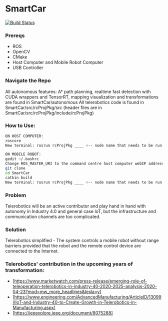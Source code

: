 # SmartCar

[![Build Status](https://travis-ci.org/joemccann/dillinger.svg?branch=master)](https://travis-ci.org/joemccann/dillinger)

### Prereqs
* ROS
* OpenCV
* CMake
* Host Computer and Mobile Robot Computer
* USB Controller

### Navigate the Repo
All autonomous features: A* path planning, realtime fast detection with CUDA wrappers and TensorRT, mapping visualization and transformations are found in SmartCar/autonomous
All telerobotics code is found in SmartCar/src/rcProjPkg/src (header files are in SmartCar/src/rcProjPkg/include/rcProjPkg)

### How to Use:
```sh
ON HOST COMPUTER:
roscore
New terminal: rosrun rcProjPkg ____ <-- node name that needs to be run on host machine: (controllerData, joystickProcessing and vidRead)

ON MOBILE ROBOT:
gedit ~/.bashrc
Change ROS_MASTER_URI to the command centre host computer webIP address (use ifconfig)
git clone
cd SmartCar
catkin build
New terminal: rosrun rcProjPkg ____ <-- node name that needs to be run on host machine - (motorControls and vidStream)

```

### Problem
Telerobotics will be an active contributor and play hand in hand with autonomy in Industry 4.0 and general case IoT, but the infrastructure and communication channels are too complicated.

### Solution
Telerobotics simplified - The system controls a mobile robot without range barriers provided that the robot and the remote control device are connected to the Internet.

### Telerobotics' contribution in the upcoming years of transformation:
* [https://www.marketwatch.com/press-release/emerging-role-of-teleoperation-telerobotics-in-industry-40-2020-2025-analysis-2020-04-23?mod=mw_more_headlines&tesla=y]
* [https://www.engineering.com/AdvancedManufacturing/ArticleID/13099/IIoT-and-Industry-40-to-Create-Growth-in-Telerobotics-in-Manufacturing.aspx]
* [https://ieeexplore.ieee.org/document/8075288]
